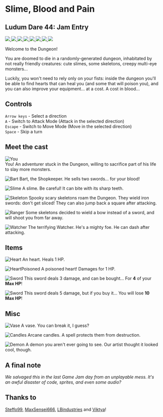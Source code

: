 # Slime, Blood and Pain

## Ludum Dare 44: Jam Entry

[![](https://img.shields.io/badge/overall-3.2-yellowgreen) 
![](https://img.shields.io/badge/fun-3.0-yellowgreen) 
![](https://img.shields.io/badge/innovation-2.5-yellow) 
![](https://img.shields.io/badge/theme-3.2-yellowgreen) 
![](https://img.shields.io/badge/graphics-3.1-yellowgreen) 
![](https://img.shields.io/badge/audio-3.1-yellowgreen) 
![](https://img.shields.io/badge/humor-3.0-yellowgreen)
![](https://img.shields.io/badge/mood-2.9-yellow)](https://ldjam.com/events/ludum-dare/45/gravity-fusion)

Welcome to the Dungeon!

You are doomed to die in a randomly-generated dungeon, inhabitated by not really friendly creatures: cute slimes, some skeletons, creepy multi-eye monsters...

Luckily, you won't need to rely only on your fists: inside the dungeon you'll be able to find hearts that can heal you (and some that will poison you), and you can also improve your equipment... at a cost. A cost in blood...

## Controls

`Arrow keys` - Select a direction  
`A` - Switch to Attack Mode (Attack in the selected direction)  
`Escape` - Switch to Move Mode (Move in the selected direction)  
`Space` - Skip a turn  

## Meet the cast

![You](https://media.githubusercontent.com/media/Steffo99/slime-blood-and-pain/master/Assets/Sprites/ChMov1.png)  
You! An adventurer stuck in the Dungeon, willing to sacrifice part of his life to slay more monsters.

![Bart](https://media.githubusercontent.com/media/Steffo99/slime-blood-and-pain/master/Assets/Sprites/ShopKeepah.png)
Bart, the Shopkeeper. He sells two swords... for your blood!

![Slime](https://media.githubusercontent.com/media/Steffo99/slime-blood-and-pain/master/Assets/Sprites/Slime.png)
A slime. Be careful! It can bite with its sharp teeth.

![Skeleton](https://media.githubusercontent.com/media/Steffo99/slime-blood-and-pain/master/Assets/Sprites/SkeletonWithArmorandSword.png)
Spooky scary skeletons roam the Dungeon. They wield iron swords: don't get sliced! They can also jump back a square after attacking.

![Ranger](https://media.githubusercontent.com/media/Steffo99/slime-blood-and-pain/master/Assets/Sprites/SkeletonArcher.png)
Some skeletons decided to wield a bow instead of a sword, and will shoot you from far away.

![Watcher](https://media.githubusercontent.com/media/Steffo99/slime-blood-and-pain/master/Assets/Sprites/WatcherFront.png)
The terrifying Watcher. He's a mighty foe. He can dash after attacking.

## Items

![Heart](https://media.githubusercontent.com/media/Steffo99/slime-blood-and-pain/master/Assets/Sprites/Heart.png)
An heart. Heals 1 HP.

![HeartPoisoned](https://media.githubusercontent.com/media/Steffo99/slime-blood-and-pain/master/Assets/Sprites/HeartPoisoned.png)
A poisoned heart! Damages for 1 HP.

![Sword](https://media.githubusercontent.com/media/Steffo99/slime-blood-and-pain/master/Assets/Sprites/WeaponSpadina.png)
This sword deals 3 damage, and can be bought... For **4** of your **Max HP**!

![Sword](https://media.githubusercontent.com/media/Steffo99/slime-blood-and-pain/master/Assets/Sprites/WeaponSpadone.png)
This sword deals 5 damage, but if you buy it... You will lose **10 Max HP**!

## Misc

![Vase](https://media.githubusercontent.com/media/Steffo99/slime-blood-and-pain/master/Assets/Sprites/VaseRandom.png)
A vase. You can break it, I guess?

![Candles](https://media.githubusercontent.com/media/Steffo99/slime-blood-and-pain/master/Assets/Sprites/Candle1.png)
Arcane candles. A spell protects them from destruction.

![Demon](https://media.githubusercontent.com/media/Steffo99/slime-blood-and-pain/master/Assets/Sprites/Demon.png)
A demon you aren't ever going to see. Our artist thought it looked cool, though.

## A final note

_We salvaged this in the last Game Jam day from an unplayable mess. It's an awful disaster of code, sprites, and even some audio?_

## Thanks to

[Steffo99](https://github.com/Steffo99/), [MaxSensei666](https://github.com/MaxSensei666/), [LBindustries](https://github.com/LBindustries/) and [Viktya](https://github.com/Viktya/)!


